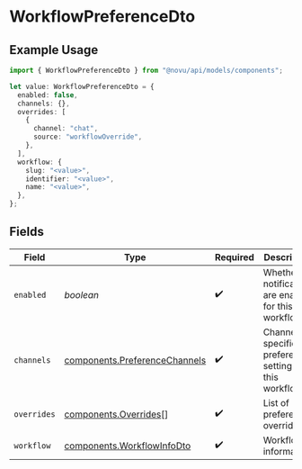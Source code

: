 # WorkflowPreferenceDto

## Example Usage

```typescript
import { WorkflowPreferenceDto } from "@novu/api/models/components";

let value: WorkflowPreferenceDto = {
  enabled: false,
  channels: {},
  overrides: [
    {
      channel: "chat",
      source: "workflowOverride",
    },
  ],
  workflow: {
    slug: "<value>",
    identifier: "<value>",
    name: "<value>",
  },
};
```

## Fields

| Field                                                                          | Type                                                                           | Required                                                                       | Description                                                                    |
| ------------------------------------------------------------------------------ | ------------------------------------------------------------------------------ | ------------------------------------------------------------------------------ | ------------------------------------------------------------------------------ |
| `enabled`                                                                      | *boolean*                                                                      | :heavy_check_mark:                                                             | Whether notifications are enabled for this workflow                            |
| `channels`                                                                     | [components.PreferenceChannels](../../models/components/preferencechannels.md) | :heavy_check_mark:                                                             | Channel-specific preference settings for this workflow                         |
| `overrides`                                                                    | [components.Overrides](../../models/components/overrides.md)[]                 | :heavy_check_mark:                                                             | List of preference overrides                                                   |
| `workflow`                                                                     | [components.WorkflowInfoDto](../../models/components/workflowinfodto.md)       | :heavy_check_mark:                                                             | Workflow information                                                           |